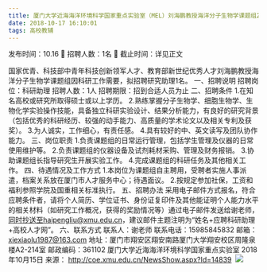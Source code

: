 ```yaml
---
title: 厦门大学近海海洋环境科学国家重点实验室（MEL）刘海鹏教授海洋分子生物学课题组2018年10月招聘1名研究助理
date: 2018-10-17 16:10:01
tags: 高校教辅
---
```

发布时间：10.16   🌟   招聘人数：1名   🌈   截止时间：详见正文
<!-- more -->
国家优青、科技部中青年科技创新领军人才、教育部新世纪优秀人才刘海鹏教授海洋分子生物学课题组因科研工作需要，拟招聘研究助理1名。
一、招聘说明
招聘岗位：科研助理
招聘人数：1人
招聘期限：招到合适人员为止
二、招聘条件
1.在知名高校或研究所取得硕士或以上学历。
2.熟练掌握分子生物学、细胞生物学、生物化学实验操作技能，具备独立科研实验设计、结果分析能力，有良好的研究背景（包括优秀的科研经历、较强的动手能力、高质量的学术论文以及相关专利及获奖）。
3.为人诚实，工作细心，有责任感。
4.具有较好的中、英文读写及团队协作能力。
三、岗位职责
1.负责课题组的日常运行管理，包括学生管理及仪器的日常使用维护等。
2.负责课题组的仪器设备及试剂耗材采购、管理及财务报销。
3.协助课题组长指导研究生开展实验工作。
4.完成课题组的科研任务及其他相关工作。
四、待遇情况及工作方式
1.本岗位为课题组自主聘用，受聘者实施人事派遣，档案关系放在厦门市人才服务中心；待遇面议。
2.按规定参加社保，工资和福利参照学院及国重相关标准执行。
五、招聘办法
采用电子邮件方式报名，符合应聘条件者，请将个人简历、学位证书、身份证复印件及其他能证明个人能力水平的相关材料（如研究工作概况，获得的奖励情况等）通过电子邮件发送给谢老师，同时抄送至haipengliu@xmu.edu.cn，建议邮件主题注明为“姓名+应聘科研助理+高校人才网”。
六、联系方式
联系人：谢老师
联系电话：15985845832
邮箱：xiexiaolu1987@163.com
地址：厦门市翔安区翔安南路厦门大学翔安校区周隆泉楼A2-214室
邮政编码：361102
厦门大学近海海洋环境科学国家重点实验室
2018年10月15日
来源：
http://coe.xmu.edu.cn/NewsShow.aspx?Id=14839
 ![](https://cdn.weiweiblog.cn/20181015134814.png)